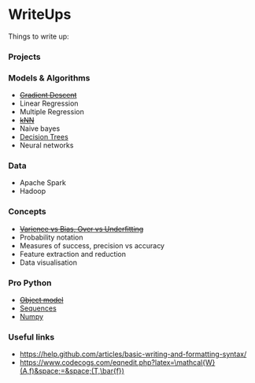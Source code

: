 # WriteUps

Things to write up:

### Projects

### Models & Algorithms
- [~~Gradient Descent~~](https://github.com/ddraigcarson/WriteUps/blob/master/models/GradientDescent.md)
- Linear Regression
- Multiple Regression
- [~~kNN~~](https://github.com/ddraigcarson/WriteUps/blob/master/models/kNN.md)
- Naive bayes
- [Decision Trees](https://github.com/ddraigcarson/WriteUps/blob/master/models/DecisionTree.md)
- Neural networks

### Data
- Apache Spark
- Hadoop

### Concepts
- [~~Varience vs Bias, Over vs Underfitting~~](https://github.com/ddraigcarson/WriteUps/blob/master/concepts/BiasVarienceTradeoff.md)
- Probability notation
- Measures of success, precision vs accuracy
- Feature extraction and reduction
- Data visualisation

### Pro Python
- [~~Object model~~](https://github.com/ddraigcarson/WriteUps/blob/master/python/ObjectModel.md)
- [Sequences](https://github.com/ddraigcarson/WriteUps/blob/master/python/Sequences.md)
- [Numpy](https://github.com/ddraigcarson/WriteUps/blob/master/python/Numpy.md)


### Useful links
- https://help.github.com/articles/basic-writing-and-formatting-syntax/
- https://www.codecogs.com/eqnedit.php?latex=\mathcal{W}(A,f)&space;=&space;(T,\bar{f})
